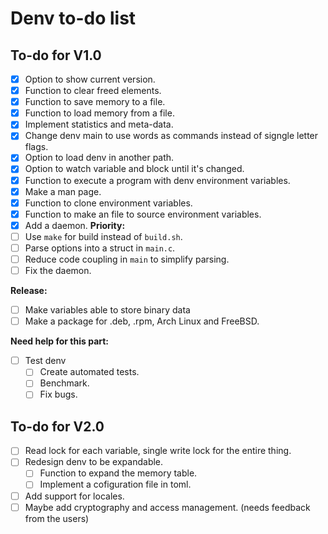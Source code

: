 # Denv to-do list

## To-do for V1.0
- [x] Option to show current version.
- [x] Function to clear freed elements.
- [x] Function to save memory to a file.
- [x] Function to load memory from a file.
- [x] Implement statistics and meta-data.
- [x] Change denv main to use words as commands instead of signgle letter flags.
- [x] Option to load denv in another path.
- [x] Option to watch variable and block until it's changed.
- [x] Function to execute a program with denv environment variables.
- [x] Make a man page.
- [x] Function to clone environment variables.
- [x] Function to make an file to source environment variables.
- [x] Add a daemon.
**Priority:**
- [ ] Use `make` for build instead of `build.sh`.
- [ ] Parse options into a struct in `main.c`.
- [ ] Reduce code coupling in `main` to simplify parsing.
- [ ] Fix the daemon.

**Release:**
- [ ] Make variables able to store binary data
- [ ] Make a package for .deb, .rpm, Arch Linux and FreeBSD.

**Need help for this part:**
- [ ] Test denv
    - [ ] Create automated tests.
    - [ ] Benchmark.
    - [ ] Fix bugs.

## To-do for V2.0
- [ ] Read lock for each variable, single write lock for the entire thing.
- [ ] Redesign denv to be expandable.
    - [ ] Function to expand the memory table.
    - [ ] Implement a cofiguration file in toml.
- [ ] Add support for locales.
- [ ] Maybe add cryptography and access management. (needs feedback from the users)
